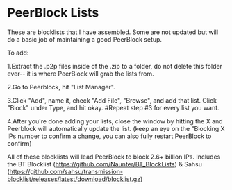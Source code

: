 # PeerBlock Lists

These are blocklists that I have assembled. Some are not updated but will do a basic job of maintaining a good PeerBlock setup. 

To add:

1.Extract the .p2p files inside of the .zip to a folder, do not delete this folder ever-- it is where PeerBlock will grab the lists from.

2.Go to Peerblock, hit "List Manager".

3.Click "Add", name it, check "Add File", "Browse", and add that list. Click "Block" under Type, and hit okay. 
#Repeat step #3 for every list you want. 

4.After you're done adding your lists, close the window by hitting the X and Peerblock will automatically update the list. (keep an eye on the "Blocking X IPs number to confirm a change, you can also fully restart PeerBlock to confirm)


All of these blocklists will lead PeerBlock to block 2.6+ billion IPs. 
Includes the BT Blocklist (https://github.com/Naunter/BT_BlockLists) & Sahsu (https://github.com/sahsu/transmission-blocklist/releases/latest/download/blocklist.gz)
